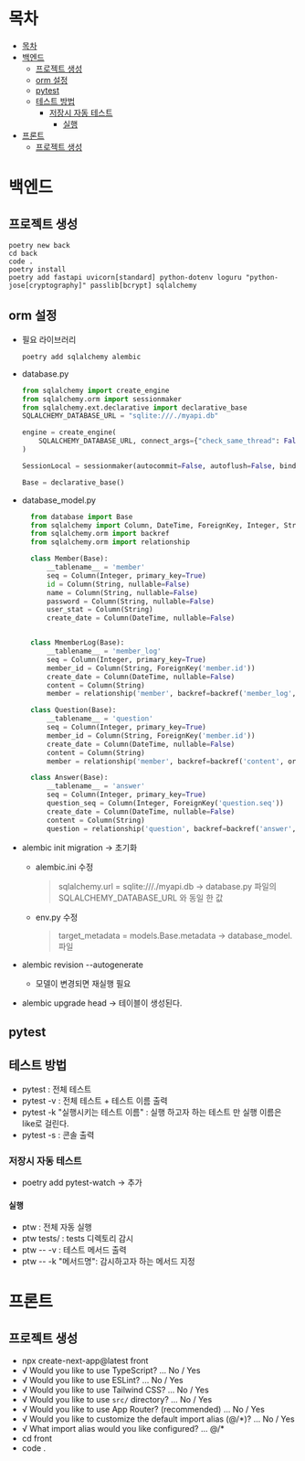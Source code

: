 # 목차

- [목차](#목차)
- [백엔드](#백엔드)
  - [프로젝트 생성](#프로젝트-생성)
  - [orm 설정](#orm-설정)
  - [pytest](#pytest)
  - [테스트 방법](#테스트-방법)
    - [저장시 자동 테스트](#저장시-자동-테스트)
      - [실행](#실행)
- [프론트](#프론트)
  - [프로젝트 생성](#프로젝트-생성-1)

# 백엔드

## 프로젝트 생성

```Shell
poetry new back
cd back
code .
poetry install
poetry add fastapi uvicorn[standard] python-dotenv loguru "python-jose[cryptography]" passlib[bcrypt] sqlalchemy
```

## orm 설정

- 필요 라이브러리

  ```Shell
  poetry add sqlalchemy alembic
  ```

- database.py

  ```py
  from sqlalchemy import create_engine
  from sqlalchemy.orm import sessionmaker
  from sqlalchemy.ext.declarative import declarative_base
  SQLALCHEMY_DATABASE_URL = "sqlite:///./myapi.db"

  engine = create_engine(
      SQLALCHEMY_DATABASE_URL, connect_args={"check_same_thread": False}
  )

  SessionLocal = sessionmaker(autocommit=False, autoflush=False, bind=engine)

  Base = declarative_base()
  ```

- database_model.py

  ```py
    from database import Base
    from sqlalchemy import Column, DateTime, ForeignKey, Integer, String
    from sqlalchemy.orm import backref
    from sqlalchemy.orm import relationship

    class Member(Base):
        __tablename__ = 'member'
        seq = Column(Integer, primary_key=True)
        id = Column(String, nullable=False)
        name = Column(String, nullable=False)
        password = Column(String, nullable=False)
        user_stat = Column(String)
        create_date = Column(DateTime, nullable=False)


    class MmemberLog(Base):
        __tablename__ = 'member_log'
        seq = Column(Integer, primary_key=True)
        member_id = Column(String, ForeignKey('member.id'))
        create_date = Column(DateTime, nullable=False)
        content = Column(String)
        member = relationship('member', backref=backref('member_log', order_by=seq))

    class Question(Base):
        __tablename__ = 'question'
        seq = Column(Integer, primary_key=True)
        member_id = Column(String, ForeignKey('member.id'))
        create_date = Column(DateTime, nullable=False)
        content = Column(String)
        member = relationship('member', backref=backref('content', order_by=seq))

    class Answer(Base):
        __tablename__ = 'answer'
        seq = Column(Integer, primary_key=True)
        question_seq = Column(Integer, ForeignKey('question.seq'))
        create_date = Column(DateTime, nullable=False)
        content = Column(String)
        question = relationship('question', backref=backref('answer', order_by=seq))
  ```

- alembic init migration -> 초기화
  - alembic.ini 수정
    > sqlalchemy.url = sqlite:///./myapi.db -> database.py 파일의 SQLALCHEMY_DATABASE_URL 와 동일 한 값
  - env.py 수정
    > target_metadata = models.Base.metadata -> database_model.파일
- alembic revision --autogenerate
  - 모델이 변경되면 재실행 필요
- alembic upgrade head -> 테이블이 생성된다.

## pytest

## 테스트 방법

- pytest : 전체 테스트
- pytest -v : 전체 테스트 + 테스트 이름 출력
- pytest -k "실행시키는 테스트 이름" : 실행 하고자 하는 테스트 만 실행 이름은 like로 걸린다.
- pytest -s : 콘솔 출력

### 저장시 자동 테스트

- poetry add pytest-watch -> 추가

#### 실행

- ptw : 전체 자동 실행
- ptw tests/ : tests 디렉토리 감시
- ptw -- -v : 테스트 메서드 출력
- ptw -- -k "메서드명": 감시하고자 하는 메서드 지정

# 프론트

## 프로젝트 생성

- npx create-next-app@latest front
- √ Would you like to use TypeScript? ... No / Yes
- √ Would you like to use ESLint? ... No / Yes
- √ Would you like to use Tailwind CSS? ... No / Yes
- √ Would you like to use `src/` directory? ... No / Yes
- √ Would you like to use App Router? (recommended) ... No / Yes
- √ Would you like to customize the default import alias (@/\*)? ... No / Yes
- √ What import alias would you like configured? ... @/\*
- cd front
- code .
